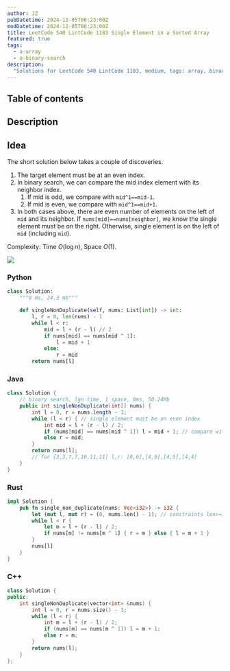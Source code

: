 ```yaml
---
author: JZ
pubDatetime: 2024-12-05T06:23:00Z
modDatetime: 2024-12-05T06:23:00Z
title: LeetCode 540 LintCode 1183 Single Element in a Sorted Array
featured: true
tags:
  - a-array
  - a-binary-search
description:
  "Solutions for LeetCode 540 LintCode 1183, medium, tags: array, binary search."
---
```


## Table of contents

## Description

## Idea

The short solution below takes a couple of discoveries.

1. The target element must be at an even index.
2. In binary search, we can compare the mid index element with its neighbor index.
   1. If mid is odd, we compare with `mid^1==mid-1`.
   2. If mid is even, we compare with `mid^1==mid+1`.
3. In both cases above, there are even number of elements on the left of `mid` and its neighbor. If `nums[mid]==nums[neighbor]`, we know the single element must be on the right. Otherwise, single element is on the left of `mid` (including `mid`).

Complexity: Time $O(\log n)$, Space $O(1)$.

![](https://drive.google.com/thumbnail?id=1U4eZNZz0Z8LEai5qAK8XJuRK6QsboOZt&sz=w1000)

### Python

```python
class Solution:
    """0 ms, 24.3 mb"""

    def singleNonDuplicate(self, nums: List[int]) -> int:
        l, r = 0, len(nums) - 1
        while l < r:
            mid = l + (r - l) // 2
            if nums[mid] == nums[mid ^ 1]:
                l = mid + 1
            else:
                r = mid
        return nums[l]
```

### Java

```java
class Solution {
    // binary search, lgn time, 1 space, 0ms, 50.24Mb
    public int singleNonDuplicate(int[] nums) {
        int l = 0, r = nums.length - 1;
        while (l < r) { // single element must be on even index
            int mid = l + (r - l) / 2;
            if (nums[mid] == nums[mid ^ 1]) l = mid + 1; // compare with mid+1 when even, mid-1 when odd
            else r = mid;
        }
        return nums[l];
        // for [3,3,7,7,10,11,11] l,r: [0,6],[4,6],[4,5],[4,4]
    }
}
```

### Rust

```rust
impl Solution {
    pub fn single_non_duplicate(nums: Vec<i32>) -> i32 {
        let (mut l, mut r) = (0, nums.len() - 1); // constraints len>=1
        while l < r {
            let m = l + (r - l) / 2;
            if nums[m] != nums[m ^ 1] { r = m } else { l = m + 1 }
        }
        nums[l]
    }
}
```

### C++

```cpp
class Solution {
public:
    int singleNonDuplicate(vector<int> &nums) {
        int l = 0, r = nums.size() - 1;
        while (l < r) {
            int m = l + (r - l) / 2;
            if (nums[m] == nums[m ^ 1]) l = m + 1;
            else r = m;
        }
        return nums[l];
    }
};
```
